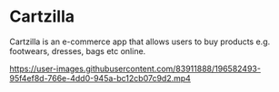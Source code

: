  # Cartzilla
 
Cartzilla is an e-commerce app that allows users to buy products e.g. footwears, dresses, bags etc online.

https://user-images.githubusercontent.com/83911888/196582493-95f4ef8d-766e-4dd0-945a-bc12cb07c9d2.mp4

